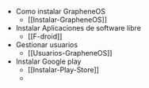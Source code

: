 - Como instalar GrapheneOS
	- [[Instalar-GrapheneOS]]
- Instalar Aplicaciones de software libre
	- [[F-droid]]
- Gestionar usuarios
	- [[Usuarios-GrapheneOS]]
- Instalar Google play
	- [[Instalar-Play-Store]]
	-